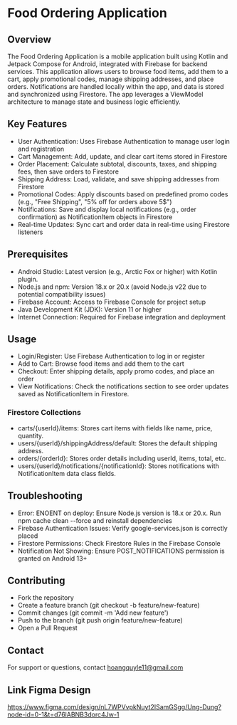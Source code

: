 # Food Ordering Application
## Overview
The Food Ordering Application is a mobile application built using Kotlin and Jetpack Compose for Android, integrated with Firebase for backend services. This application allows users to browse food items, add them to a cart, apply promotional codes, manage shipping addresses, and place orders. Notifications are handled locally within the app, and data is stored and synchronized using Firestore. The app leverages a ViewModel architecture to manage state and business logic efficiently.
## Key Features
- User Authentication: Uses Firebase Authentication to manage user login and registration
- Cart Management: Add, update, and clear cart items stored in Firestore
- Order Placement: Calculate subtotal, discounts, taxes, and shipping fees, then save orders to Firestore
- Shipping Address: Load, validate, and save shipping addresses from Firestore
- Promotional Codes: Apply discounts based on predefined promo codes (e.g., "Free Shipping", "5% off for orders above 5$")
- Notifications: Save and display local notifications (e.g., order confirmation) as NotificationItem objects in Firestore
- Real-time Updates: Sync cart and order data in real-time using Firestore listeners
## Prerequisites
- Android Studio: Latest version (e.g., Arctic Fox or higher) with Kotlin plugin.
- Node.js and npm: Version 18.x or 20.x (avoid Node.js v22 due to potential compatibility issues)
- Firebase Account: Access to Firebase Console for project setup
- Java Development Kit (JDK): Version 11 or higher
- Internet Connection: Required for Firebase integration and deployment
## Usage
- Login/Register: Use Firebase Authentication to log in or register
- Add to Cart: Browse food items and add them to the cart
- Checkout: Enter shipping details, apply promo codes, and place an order
- View Notifications: Check the notifications section to see order updates saved as NotificationItem in Firestore.
### Firestore Collections
- carts/{userId}/items: Stores cart items with fields like name, price, quantity.
- users/{userId}/shippingAddress/default: Stores the default shipping address.
- orders/{orderId}: Stores order details including userId, items, total, etc.
- users/{userId}/notifications/{notificationId}: Stores notifications with NotificationItem data class fields.
## Troubleshooting
- Error: ENOENT on deploy: Ensure Node.js version is 18.x or 20.x. Run npm cache clean --force and reinstall dependencies
- Firebase Authentication Issues: Verify google-services.json is correctly placed
- Firestore Permissions: Check Firestore Rules in the Firebase Console
- Notification Not Showing: Ensure POST_NOTIFICATIONS permission is granted on Android 13+
## Contributing
- Fork the repository
- Create a feature branch (git checkout -b feature/new-feature)
- Commit changes (git commit -m 'Add new feature')
- Push to the branch (git push origin feature/new-feature)
- Open a Pull Request
## Contact
For support or questions, contact hoangquyle11@gmail.com
## Link Figma Design
https://www.figma.com/design/nL7WPVvpkNuyt2ISamGSgg/Ung-Dung?node-id=0-1&t=d76lABNB3dorc4Jw-1
